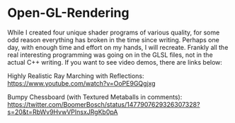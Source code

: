 # Open-GL-Rendering
While I created four unique shader programs of various quality, for some odd reason everything has broken in the time since writing. Perhaps one day, with enough time and effort on my hands, I will recreate. Frankly all the real interesting programming was going on in the GLSL files, not in the actual C++ writing. If you want to see video demos, there are links below:

Highly Realistic Ray Marching with Reflections:
https://www.youtube.com/watch?v=OoPE9GQgjxg

Bumpy Chessboard (with Textured Metaballs in comments):
https://twitter.com/BoomerBosch/status/1477907629326307328?s=20&t=RbWv9HvwVPInsxJRgKb0pA
